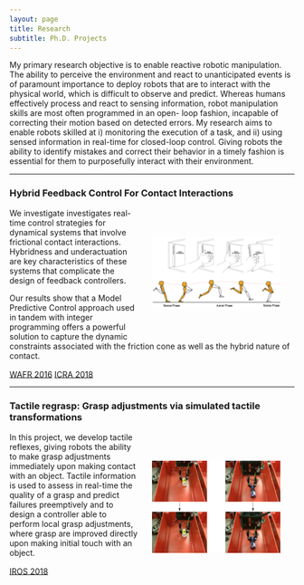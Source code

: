 ```yaml
---
layout: page
title: Research 
subtitle: Ph.D. Projects
---
```


My primary research objective is to enable reactive robotic manipulation. The ability to perceive the environment and react to unanticipated events is of paramount importance to deploy robots that are to interact with the physical world, which is difficult to observe and predict. Whereas humans effectively process and react to sensing information, robot manipulation skills are most often programmed in an open- loop fashion, incapable of correcting their motion based on detected errors.
My research aims to enable robots skilled at i) monitoring the execution of a task, and ii) using sensed information in real-time for closed-loop control. Giving robots the ability to identify mistakes and correct their behavior in a timely fashion is essential for them to purposefully interact with their environment.


<!-- Entry 1 -->
  ---
  <h3>
    Hybrid Feedback Control For Contact Interactions
  </h3>
  <p>
		<img src="/img/hybrid_behavior.png" alt="Tactile" style="float:right;width:45%;" hspace="25" vspace="50">
	</p>
  <p>
        We investigate investigates real-time control strategies 
        for dynamical systems that involve frictional contact interactions. 
        Hybridness and underactuation are key characteristics of these systems 
        that  complicate the design of feedback controllers.
  <p> Our results show that a Model Predictive Control approach used in tandem 
  with integer programming offers a powerful solution to capture the dynamic 
  constraints associated with the friction cone as well as the hybrid nature 
  of contact.
  </p>
  
  <p>
    <a href="https://arxiv.org/abs/1611.08268"
    class="button" style="vertical-align:middle"><span>WAFR 2016</span></a>
    <a href="https://arxiv.org/abs/1710.05724"
    class="button" style="vertical-align:middle"><span>ICRA 2018</span></a>
  </p>

<!-- Entry 2 -->
  ---
  <h3>
    Tactile regrasp: Grasp adjustments via simulated tactile transformations
  </h3>
  <p>
		<img src="/img/tactile_regrasp_vertical.png" alt="Tactile" style="float:right;width:45%;" hspace="25" vspace="50">
	</p>
  <p>
        In this project, we develop tactile reflexes, giving robots the ability to make grasp adjustments immediately 
        upon making contact with an object. Tactile information is used to assess in real-time 
        the quality of a grasp and predict failures preemptively and to design a controller able to perform local grasp 
        adjustments, where grasp are improved directly upon making initial touch with an object. 
	</p>
  <p>
    <a href="https://arxiv.org/abs/1803.01940"
    class="button" style="vertical-align:middle"><span>IROS 2018</span></a>
		
  </p>
